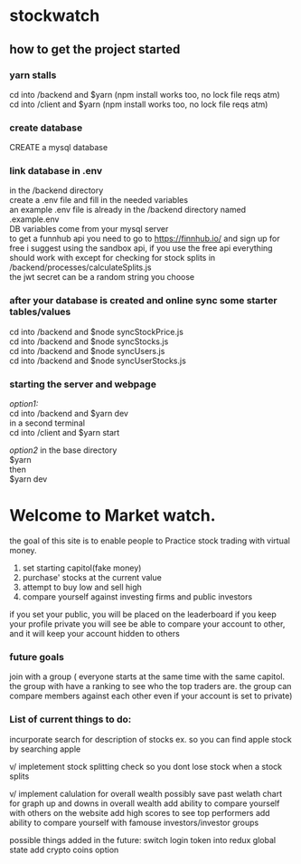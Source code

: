 # stockwatch

##  how to get the project started 
### yarn stalls
cd into /backend and $yarn (npm install works too, no lock file reqs atm)  
cd into /client and $yarn (npm install works too, no lock file reqs atm)

### create database
CREATE a mysql database

### link database in .env
in the /backend directory  
create a .env file and fill in the needed variables   
an example .env file is already in the /backend directory named .example.env  
DB variables come from your mysql server  
to get a funnhub api you need to go to https://finnhub.io/ and sign up for free i suggest using the sandbox api, if you use the free api everything should work with except for checking for stock splits in /backend/processes/calculateSplits.js  
the jwt secret can be a random string you choose  


### after your database is created and online sync some starter tables/values
cd into /backend and $node syncStockPrice.js  
cd into /backend and $node syncStocks.js  
cd into /backend and $node syncUsers.js  
cd into /backend and $node syncUserStocks.js  


### starting the server and webpage
*option1:*  
cd into /backend and $yarn dev  
in a second terminal  
cd into /client and $yarn start  

*option2*
in the base directory  
$yarn  
then  
$yarn dev  


# Welcome to Market watch.
the goal of this site is to enable people to Practice stock trading with virtual money.


1) set starting capitol(fake money)  
2) purchase' stocks at the current value  
3) attempt to buy low and sell high  
4) compare yourself against investing firms and public investors  



if you set your public, you will be placed on the leaderboard
if you keep your profile private you will see be able to compare your account to other, and it will keep your account hidden to others


### future goals
join with a group ( everyone starts at the same time with the same capitol. the group with have a ranking to see who the top traders are. the group can compare members against each other even if your account is set to private)


### List of current things to do:
incurporate search for description of stocks 
ex. so you can find apple stock by searching apple

v/ impletement stock splitting check so you dont lose stock when a stock splits

v/ implement calulation for overall wealth
possibly save past welath chart for graph  up and downs in overall wealth
add ability to compare yourself with others on the website
add high scores to see top performers
add ability to compare yourself with famouse investors/investor groups


possible things added in the future:
switch login token into redux global state
add crypto coins option